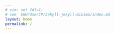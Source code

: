 ```yaml
---
# vim: set fdl=1:
# see  $GHrUse/CP/Jekyll-jekyll-minima/index.md
layout: home
permalink: /
---
```

